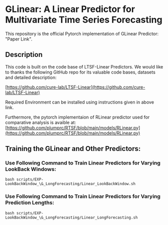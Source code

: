 # GLinear: A Linear Predictor for Multivariate Time Series Forecasting
This repository is the official Pytorch implementation of GLinear Predictor: "Paper Link".

## Description
This code is built on the code base of LTSF-Linear Predictors. We would like to thanks the following GitHub repo for its valuable code bases, datasets and detailed description:

[https://github.com/cure-lab/LTSF-Linear](https://github.com/cure-lab/LTSF-Linear)

Required Environment can be installed using instructions given in above link. 

Furthermore, the pytorch implementaion of RLinear predictor used for comparative analysis is avaible at:
[https://github.com/plumprc/RTSF/blob/main/models/RLinear.py](https://github.com/plumprc/RTSF/blob/main/models/RLinear.py)

## Training the GLinear and Other Predictors:

### Use Following Command to Train Linear Predictors for Varying LookBack Windows: 
```bash scripts/EXP-LookBackWindow_\&_LongForecasting/Linear_LookBackWindow.sh```

### Use Following Command to Train Linear Predictors for Varying Prediction Lengths: 
```bash scripts/EXP-LookBackWindow_\&_LongForecasting/Linear_LongForecasting.sh```

